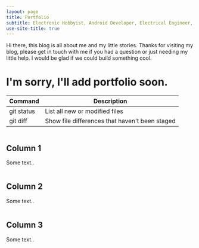 ```yaml
---
layout: page
title: Portfolio
subtitle: Electronic Hobbyist, Android Developer, Electrical Engineer, Freelancer, and Sleeper
use-site-title: true
---
```


Hi there, this blog is all about me and my little stories. Thanks for visiting my blog, please get in touch with me if you had a question or just needing my little help. I would be glad if we could build something cool.

# I'm sorry, I'll add portfolio soon.

| Command | Description |
| --- | --- |
| git status | List all new or modified files |
| git diff | Show file differences that haven't been staged |

<p align="center">
 <div class="column" width="100">
    <h2>Column 1</h2>
    <p>Some text..</p>
  </div>
  <div class="column" width="100">
    <h2>Column 2</h2>
    <p>Some text..</p>
  </div>
  <div class="column" width="100">
    <h2>Column 3</h2>
    <p>Some text..</p>
  </div>
</p>
